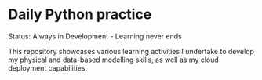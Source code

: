 # **Daily Python practice**

Status: Always in Development - Learning never ends

This repository showcases various learning activities I undertake to develop my physical and data-based modelling skills, as well as my cloud deployment capabilities.
